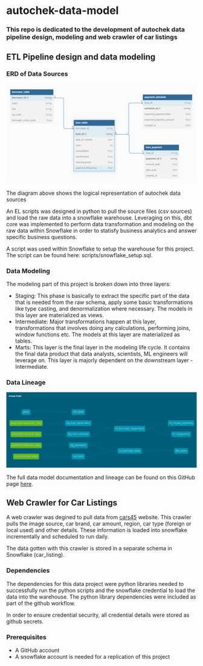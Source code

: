 # autochek-data-model

### This repo is dedicated to the development of autochek data pipeline design, modeling and web crawler of car listings

## ETL Pipeline design and data modeling

### **ERD of Data Sources**

![alt text](Docs/ERD.png)

The diagram above shows the logical representation of autochek data sources

An EL scripts was designed in python to pull the source files (csv sources) and load the raw data into a snowflake warehouse. Leveraging on this, dbt core was implemented to perform data transformation and modeling on the raw data within Snowflake in order to statisfy business analytics and answer specific business questions.

A script was used within Snowflake to setup the warehouse for this project. The script can be found here: scripts/snowflake_setup.sql.

### **Data Modeling**

The modeling part of this project is broken down into three layers:

- Staging: This phase is basically to extract the specific part of the data that is needed from the raw schema, apply some basic transformations like type casting, and denormalization where necessary. The models in this layer are materialized as views.
- Intermediate: Major transformations happen at this layer, transformations that involves doing any calculations, performing joins, window functions etc. The models at this layer are materialized as tables.
- Marts: This layer is the final layer in the modeling life cycle. It contains the final data product that data analysts, scientists, ML engineers will leverage on. This layer is majorly dependent on the downstream layer - Intermediate.

### **Data Lineage**

![alt text](Docs/data-lineage.png)

The full data model documentation and lineage can be found on this GitHub page [here](https://ability014.github.io/autochek-data-model/).

## Web Crawler for Car Listings

A web crawler was degined to pull data from [cars45](https://cars45.com) website. This crawler pulls the image source, car brand, car amount, region, car type (foreign or local used) and other details. These information is loaded into snowflake incrementally and scheduled to run daily.

The data gotten with this crawler is stored in a separate schema in Snowflake (car_listing).



### **Dependencies**

The dependencies for this data project were python libraries needed to successfully run the python scripts and the snowflake credential to load the data into the warehouse. The python library dependencies were included as part of the github workflow.

In order to ensure credential security, all credential details were stored as github secrets.

### Prerequisites

- A GitHub account
- A snowflake account is needed for a replication of this project
